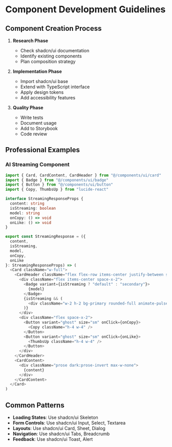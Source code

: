 # Component Development Guidelines

## Component Creation Process
1. **Research Phase**
   - Check shadcn/ui documentation
   - Identify existing components
   - Plan composition strategy

2. **Implementation Phase**
   - Import shadcn/ui base
   - Extend with TypeScript interface
   - Apply design tokens
   - Add accessibility features

3. **Quality Phase**
   - Write tests
   - Document usage
   - Add to Storybook
   - Code review

## Professional Examples

### AI Streaming Component
```typescript
import { Card, CardContent, CardHeader } from "@/components/ui/card"
import { Badge } from "@/components/ui/badge"
import { Button } from "@/components/ui/button"
import { Copy, ThumbsUp } from "lucide-react"

interface StreamingResponseProps {
  content: string
  isStreaming: boolean
  model: string
  onCopy: () => void
  onLike: () => void
}

export const StreamingResponse = ({
  content,
  isStreaming,
  model,
  onCopy,
  onLike
}: StreamingResponseProps) => (
  <Card className="w-full">
    <CardHeader className="flex flex-row items-center justify-between space-y-0 pb-2">
      <div className="flex items-center space-x-2">
        <Badge variant={isStreaming ? "default" : "secondary"}>
          {model}
        </Badge>
        {isStreaming && (
          <div className="w-2 h-2 bg-primary rounded-full animate-pulse" />
        )}
      </div>
      <div className="flex space-x-2">
        <Button variant="ghost" size="sm" onClick={onCopy}>
          <Copy className="h-4 w-4" />
        </Button>
        <Button variant="ghost" size="sm" onClick={onLike}>
          <ThumbsUp className="h-4 w-4" />
        </Button>
      </div>
    </CardHeader>
    <CardContent>
      <div className="prose dark:prose-invert max-w-none">
        {content}
      </div>
    </CardContent>
  </Card>
)
```

## Common Patterns
- **Loading States**: Use shadcn/ui Skeleton
- **Form Controls**: Use shadcn/ui Input, Select, Textarea
- **Layouts**: Use shadcn/ui Card, Sheet, Dialog
- **Navigation**: Use shadcn/ui Tabs, Breadcrumb
- **Feedback**: Use shadcn/ui Toast, Alert 